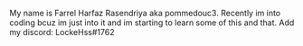 My name is Farrel Harfaz Rasendriya aka pommedouc3. Recently im into coding bcuz im just into it and im starting to learn some of this and that.
Add my discord: LockeHss#1762
<!---
pommedouc3/pommedouc3 is a ✨ special ✨ repository because its `README.md` (this file) appears on your GitHub profile.
You can click the Preview link to take a look at your changes.
--->
